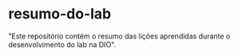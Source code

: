 # resumo-do-lab
 "Este repositório contém o resumo das lições aprendidas durante o desenvolvimento do lab na DIO".

